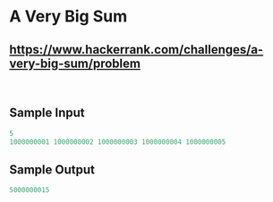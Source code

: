 # A Very Big Sum

## <https://www.hackerrank.com/challenges/a-very-big-sum/problem>

<br>

## Sample Input

```py
5
1000000001 1000000002 1000000003 1000000004 1000000005
```

## Sample Output

```py
5000000015
```
